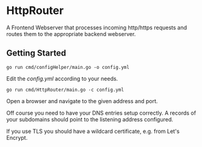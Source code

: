 # HttpRouter

A Frontend Webserver that processes incoming http/https requests and routes 
them to the appropriate backend webserver.

## Getting Started

```go run cmd/configHelper/main.go -o config.yml```

Edit the _config.yml_ according to your needs.

```go run cmd/HttpRouter/main.go -c config.yml```

Open a browser and navigate to the given address and port.

Off course you need to have your DNS entries setup correctly.
A records of your subdomains should point to the listening address configured.

If you use TLS you should have a wildcard certificate, e.g. from Let's Encrypt.
